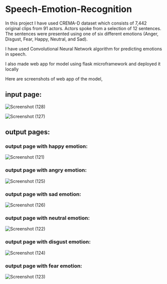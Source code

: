 # Speech-Emotion-Recognition

In this project I have used CREMA-D dataset which consists of 7,442 original clips from 91 actors. Actors spoke from a selection of 12 sentences. The sentences were presented using one of six different emotions (Anger, Disgust, Fear, Happy, Neutral, and Sad).

I have used Convolutional Neural Network algorithm for predicting emotions in speech.

I also made web app for model using flask microframework and deployed it locally

Here are screenshots of web app of the model,
## input page:

![Screenshot (128)](https://user-images.githubusercontent.com/105780030/179716358-569af9c5-df0f-42be-8025-ea9707e6960e.png)

![Screenshot (127)](https://user-images.githubusercontent.com/105780030/179716404-94a18a3b-4e90-4865-b2c8-5d06590246e8.png)

## output pages:
### output page with happy emotion:
![Screenshot (121)](https://user-images.githubusercontent.com/105780030/179715496-6ef07602-5084-41d3-b42e-4650955138ad.png)

### output page with angry emotion:
![Screenshot (125)](https://user-images.githubusercontent.com/105780030/179715635-debd98e5-0652-4e1b-b3fe-b1d27d066d6b.png)

### output page with sad emotion:
![Screenshot (126)](https://user-images.githubusercontent.com/105780030/179715717-d182f8a1-3672-49ef-a0c9-be693e1fac9f.png)

### output page with neutral emotion:
![Screenshot (122)](https://user-images.githubusercontent.com/105780030/179715801-de35e2a2-a8b2-4cca-98e1-b77d8c902b38.png)

### output page with disgust emotion:
![Screenshot (124)](https://user-images.githubusercontent.com/105780030/179715865-e0d1cedf-87f6-414d-9fe3-ca66ffe6395d.png)

### output page with fear emotion:
![Screenshot (123)](https://user-images.githubusercontent.com/105780030/179715909-7894b9c2-a500-44f3-81e6-6e14af3692f8.png)
